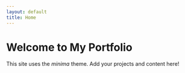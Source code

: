 ```yaml
---
layout: default
title: Home
---
```


# Welcome to My Portfolio

This site uses the *minima* theme. Add your projects and content here!
